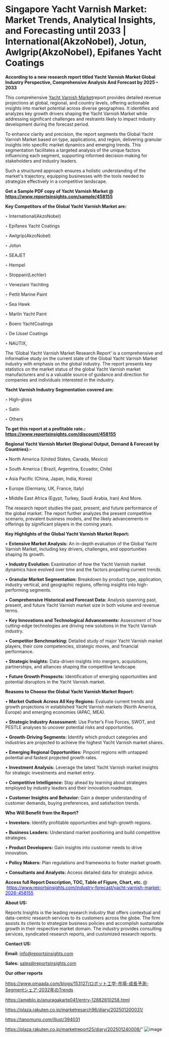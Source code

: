 # Singapore Yacht Varnish Market: Market Trends, Analytical Insights, and Forecasting until 2033 | International(AkzoNobel), Jotun, Awlgrip(AkzoNobel), Epifanes Yacht Coatings

<strong>According to a new research report titled Yacht Varnish Market Global Industry Perspective, Comprehensive Analysis And Forecast by 2025 – 2033</strong>

This comprehensive <a href=https://www.reportsinsights.com/sample/458155>Yacht Varnish Market</a>report provides detailed revenue projections at global, regional, and country levels, offering actionable insights into market potential across diverse geographies. It identifies and analyzes key growth drivers shaping the Yacht Varnish Market while addressing significant challenges and restraints likely to impact industry development during the forecast period.

To enhance clarity and precision, the report segments the Global Yacht Varnish Market based on type, applications, and region, delivering granular insights into specific market dynamics and emerging trends. This segmentation facilitates a targeted analysis of the unique factors influencing each segment, supporting informed decision-making for stakeholders and industry leaders.

Such a structured approach ensures a holistic understanding of the market's trajectory, equipping businesses with the tools needed to strategize effectively in a competitive landscape.

<strong>Get a Sample PDF copy of Yacht Varnish Market </strong><strong>@<a href=https://www.reportsinsights.com/sample/458155 style=color:#0000ff;> https://www.reportsinsights.com/sample/458155</a></strong></font>

<strong>Key Competitors of the Global Yacht Varnish Market are:</strong>

‣ International(AkzoNobel)

‣ Epifanes Yacht Coatings

‣ Awlgrip(AkzoNobel)

‣ Jotun

‣ SEAJET

‣ Hempel

‣ Stoppani(Lechler)

‣ Veneziani Yachting

‣ Pettit Marine Paint

‣ Sea Hawk

‣ Marlin Yacht Paint

‣ Boero YachtCoatings

‣ De IJssel Coatings

‣ NAUTIX,

The ‘Global Yacht Varnish Market Research Report’ is a comprehensive and informative study on the current state of the Global Yacht Varnish Market industry with emphasis on the global industry. The report presents key statistics on the market status of the global Yacht Varnish market manufacturers and is a valuable source of guidance and direction for companies and individuals interested in the industry.

<strong>Yacht Varnish Industry Segmentation covered are:</strong>

‣ High-gloss

‣ Satin

‣ Others

<strong>To get this report at a profitable rate.: <a href=https://www.reportsinsights.com/discount/458155 style=color:#0000ff;>https://www.reportsinsights.com/discount/458155</a></strong></font>

<strong>Regional Yacht Varnish Market (Regional Output, Demand &amp; Forecast by Countries):-</strong>

• North America (United States, Canada, Mexico)

• South America ( Brazil, Argentina, Ecuador, Chile)

• Asia Pacific (China, Japan, India, Korea)

• Europe (Germany, UK, France, Italy)

• Middle East Africa (Egypt, Turkey, Saudi Arabia, Iran) And More.

The research report studies the past, present, and future performance of the global market. The report further analyzes the present competitive scenario, prevalent business models, and the likely advancements in offerings by significant players in the coming years.

<strong>Key Highlights of the Global Yacht Varnish Market Report:</strong>

• <strong>Extensive Market Analysis:</strong> An in-depth evaluation of the Global Yacht Varnish Market, including key drivers, challenges, and opportunities shaping its growth.

• <strong>Industry Evolution:</strong> Examination of how the Yacht Varnish market dynamics have evolved over time and the factors propelling current trends.

• <strong>Granular Market Segmentation:</strong> Breakdown by product type, application, industry vertical, and geographic regions, offering insights into high-performing segments.

• <strong>Comprehensive Historical and Forecast Data:</strong> Analysis spanning past, present, and future Yacht Varnish market size in both volume and revenue terms.

• <strong>Key Innovations and Technological Advancements:</strong> Assessment of how cutting-edge technologies are driving new solutions in the Yacht Varnish industry.

• <strong>Competitor Benchmarking:</strong> Detailed study of major Yacht Varnish market players, their core competencies, strategic moves, and financial performance.

• <strong>Strategic Insights:</strong> Data-driven insights into mergers, acquisitions, partnerships, and alliances shaping the competitive landscape.

• <strong>Future Growth Prospects:</strong> Identification of emerging opportunities and potential disruptors in the Yacht Varnish market.

<strong>Reasons to Choose the Global Yacht Varnish Market Report:</strong>

• <strong>Market Outlook Across All Key Regions:</strong> Evaluate current trends and growth projections in established Yacht Varnish markets (North America, Europe) and emerging economies (APAC, MEA).

• <strong>Strategic Industry Assessment:</strong> Use Porter’s Five Forces, SWOT, and PESTLE analyses to uncover potential risks and opportunities.

• <strong>Growth-Driving Segments:</strong> Identify which product categories and industries are projected to achieve the highest Yacht Varnish market shares.

• <strong>Emerging Regional Opportunities:</strong> Pinpoint regions with untapped potential and fastest projected growth rates.

• <strong>Investment Analysis:</strong> Leverage the latest Yacht Varnish market insights for strategic investments and market entry.

• <strong>Competitive Intelligence:</strong> Stay ahead by learning about strategies employed by industry leaders and their innovation roadmaps.

• <strong>Customer Insights and Behavior:</strong> Gain a deeper understanding of customer demands, buying preferences, and satisfaction trends.

<strong>Who Will Benefit from the Report?</strong>

• <strong>Investors:</strong> Identify profitable opportunities and high-growth regions.

• <strong>Business Leaders:</strong> Understand market positioning and build competitive strategies.

• <strong>Product Developers:</strong> Gain insights into customer needs to drive innovation.

• <strong>Policy Makers:</strong> Plan regulations and frameworks to foster market growth.

• <strong>Consultants and Analysts:</strong> Access detailed data for strategic advice.
</ul>
<strong>Access full Report Description, TOC, Table of Figure, Chart, etc. </strong>@  <a href=https://www.reportsinsights.com/industry-forecast/yacht-varnish-market-2026-458155 style=color:#0000ff;>https://www.reportsinsights.com/industry-forecast/yacht-varnish-market-2026-458155</a></font>

<strong><strong>About US</strong>:</strong>

Reports Insights is the leading research industry that offers contextual and data-centric research services to its customers across the globe. The firm assists its clients to strategize business policies and accomplish sustainable growth in their respective market domain. The industry provides consulting services, syndicated research reports, and customized research reports.

<strong>Contact US:</strong>

<p class=""""><b>Email:</b> <a href=mailto:info@reportsinsights.com>info@reportsinsights.com</a></p>
<p class=""""><b>Sales:</b> <a href=mailto:sales@reportsinsights.com>sales@reportsinsights.com</a></p>

<strong>Our other reports</strong>

<a href=https://www.omaada.com/blogs/153127/ロボット工学-市場-成長予測-Segmentシェア-2032年のTrends>https://www.omaada.com/blogs/153127/ロボット工学-市場-成長予測-Segmentシェア-2032年のTrends</a>

<a href=https://ameblo.jp/anuragakarte041/entry-12882810258.html>https://ameblo.jp/anuragakarte041/entry-12882810258.html</a>

<a href=https://plaza.rakuten.co.jp/marketresarch96/diary/202501200031/>https://plaza.rakuten.co.jp/marketresarch96/diary/202501200031/</a>

<a href=https://tanomuno.com/illust/394031>https://tanomuno.com/illust/394031</a>

<a href=https://plaza.rakuten.co.jp/marketreport25/diary/202501240008/>https://plaza.rakuten.co.jp/marketreport25/diary/202501240008/</a>"
![image](https://github.com/user-attachments/assets/18174eaa-7545-414e-a228-028ce03f5d99)
